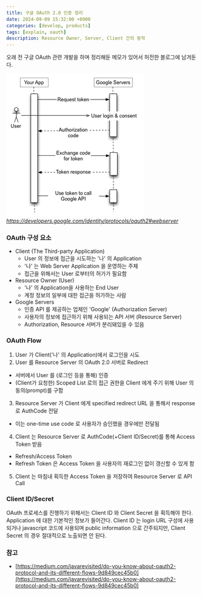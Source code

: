 ```yaml
---
title: 구글 OAuth 2.0 인증 정리
date: 2024-09-09 15:32:00 +0900
categories: [develop, products]
tags: [explain, oauth]
description: Resource Owner, Server, Client 간의 동작
---
```


오래 전 구글 OAuth 관련 개발을 하며 정리해둔 메모가 있어서 허전한 블로그에 남겨둔다.

![img-description](/assets/img/google_oauth.png)
_https://developers.google.com/identity/protocols/oauth2#webserver_


### OAuth 구성 요소
- Client (The Third-party Application)
  - User 의 정보에 접근을 시도하는 '나' 의 Application
  - '나' 는 Web Server Application 을 운영하는 주체
  - 접근을 위해서는 User 로부터의 허가가 필요함
- Resource Owner (User)
  - '나' 의 Application을 사용하는 End User
  - 계정 정보의 일부에 대한 접근을 허가하는 사람
- Google Servers
  - 인증 API 를 제공하는 업체인 'Google' (Authorization Server)
  - 사용자의 정보에 접근하기 위해 사용되는 API 서버 (Resource Server)
  - Authorization, Resource 서버가 분리돼있을 수 있음

### OAuth Flow
1. User 가 Client('나' 의 Application)에서 로그인을 시도
2. User 를 Resource Server 의 OAuth 2.0 서버로 Redirect
  - 서버에서 User 를 (로그인 등을 통해) 인증
  - (Client가 요청한) Scoped List 로의 접근 권한을 Client 에게 주기 위해 User 의 동의(prompt)를 구함
3. Resource Server 가 Client 에게 specified redirect URL 을 통해서 response 로 AuthCode 전달
  - 이는 one-time use code 로 사용자가 승인했을 경우에만 전달됨
4. Client 는 Resource Server 로 AuthCode(+Client ID/Secret)를 통해 Access Token 받음
  - Refresh/Access Token
  - Refresh Token 은 Access Token 을 사용자의 재로그인 없이 갱신할 수 있게 함
5. Client 는 마침내 획득한 Access Token 을 저장하여 Resource Server 로 API Call

### Client ID/Secret
OAuth 프로세스를 진행하기 위해서는 Client ID 와 Client Secret 을 획득해야 한다. Application 에 대한 기본적인 정보가 들어간다. Client ID 는 login URL 구성에 사용되거나 javascript 코드에 사용되며 public information 으로 간주되지만, Client Secret 의 경우 절대적으로 노출되면 안 된다.

### 참고
- [https://medium.com/javarevisited/do-you-know-about-oauth2-protocol-and-its-different-flows-9d849cec45b0](https://medium.com/javarevisited/do-you-know-about-oauth2-protocol-and-its-different-flows-9d849cec45b0)

